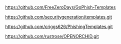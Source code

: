 https://github.com/FreeZeroDays/GoPhish-Templates

https://github.com/securitygeneration/templates.git

https://github.com/criggs626/PhishingTemplates.git

https://github.com/rustrose/OPENORCHID.git


